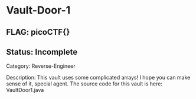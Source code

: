 # Vault-Door-1

## FLAG: picoCTF{}

## Status: Incomplete

Category: Reverse-Engineer

Description: This vault uses some complicated arrays! I hope you can make sense of it, special agent. The source code for this vault is here: VaultDoor1.java
